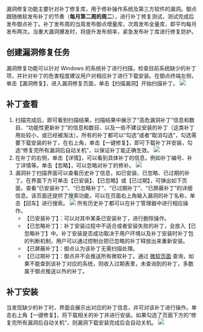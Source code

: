 漏洞修复功能主要针对补丁修复库，用于修补操作系统及第三方软件的漏洞。御点跟随微软发布补丁的节奏（**每月第二周的周二**），进行补丁修复测试，测试完成后发布御点补丁。补丁发布周的当周发布御点增量库，次周发布全量库，即平均每月发布两次。当重大漏洞爆发时，将提升发布频率，紧急发布补丁库进行修复防护。

## 创建漏洞修复任务
漏洞修复功能可以针对 Windows 的系统补丁进行扫描，检查目前系统缺少的补丁项，并针对补丁的危害程度建议用户对相应补丁进行下载安装。在御点终端左侧，单击【漏洞修复】，进入漏洞修复页面，单击【扫描漏洞】开始扫描补丁。
![](https://main.qcloudimg.com/raw/99acec4edc46d73755b1511944d7f611.png)

##  补丁查看

1. 扫描完成后，即可看到扫描结果。扫描结果中展示了“高危漏洞补丁”信息和数目、“功能性更新补丁”的信息和数目、以及一些不建议安装的补丁（这类补丁用处较小，或已经被淘汰）。所有的补丁都可以“勾选”或者“取消勾选”，勾选需要下载安装的补丁，在右上角，单击【一键修复】，即可下载补丁并安装，勾选“修复完所有漏洞后自动关机”，以保证补丁能正确生效。
![](https://main.qcloudimg.com/raw/d7ee913f23185fc565575a2904d4dfd4.png)
2. 在补丁的右侧，单击【详情】，可以看到具体补丁的信息，例如补丁编号、补丁详情等。单击【忽略】，可以忽略对补丁的修补。
![](https://main.qcloudimg.com/raw/baf3867d5842806be49dbab9a2c78558.png)
3. 漏洞补丁扫描界面可以查看历史补丁信息，如已安装、已忽略、已过期的补丁。在界面下方可单击【已安装】、【已忽略】或【已过期】，可弹出如下页面，查看“已安装补丁”、“已忽略补丁”、“已过期补丁”、“已屏蔽补丁”的详细信息。该页面还提供了搜索功能，可以在页面右上角输入漏洞的补丁名称，单击【回车】进行搜索。
![](https://main.qcloudimg.com/raw/1493448be36552b20e45e7047d077b13.png)
所有历史补丁都可以在补丁管理器中进行相应操作。
	- 【已安装补丁】：可以对其中某条已安装补丁，进行删除操作。
	- 【已忽略补丁】：补丁安装过程中不适合或者安装失败的补丁，会放入【已忽略补丁】中。补丁安装是否成功取决于用户环境以及补丁安装时补丁包的判断机制，用户可以通过控制台把已忽略的补丁释放出来重新安装。
	- 【已屏蔽补丁】：御点认为该补丁无需扫描处理。
	- 【已过期补丁】：御点并不会推送所有微软补丁。通过 [微软页面](www.catalog.update.microsoft.com) 查询，如果不能查到该补丁对应的系统，则收入过期表里，未查询到的补丁，多数属于御点推送以外的补丁。

##  补丁安装

当发现缺少的补丁时，界面会展示出对应的补丁信息，并可对该补丁进行操作。单击右上角【一键修复】，将下载相关的补丁并进行安装。如果勾选了页面下方的“修复完所有漏洞后自动关机”，则漏洞下载安装完成后会自动关机。
![](https://main.qcloudimg.com/raw/c4a1601691e38b75658d5289dde2b2de.png)
